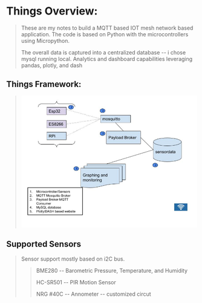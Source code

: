 


# Things Overview:
> These are my notes to build a MQTT based IOT mesh network based application.   The code is based on Python with the microcontrollers using Micropython.   
>
> The overall data is captured into a centralized database -- i chose mysql running local. Analytics and dashboard capabilities leveraging pandas, plotly, and dash
>

## Things Framework:
> 
> <img src="https://github.com/sysjay/things/blob/master/images/things.jpg">
> 
## Supported Sensors
> Sensor support mostly based on i2C bus.
>> BME280 -- Barometric Pressure, Temperature, and Humidity
>>
>> HC-SR501 -- PIR Motion Sensor
>> 
>> NRG #40C -- Annometer -- customized circut
